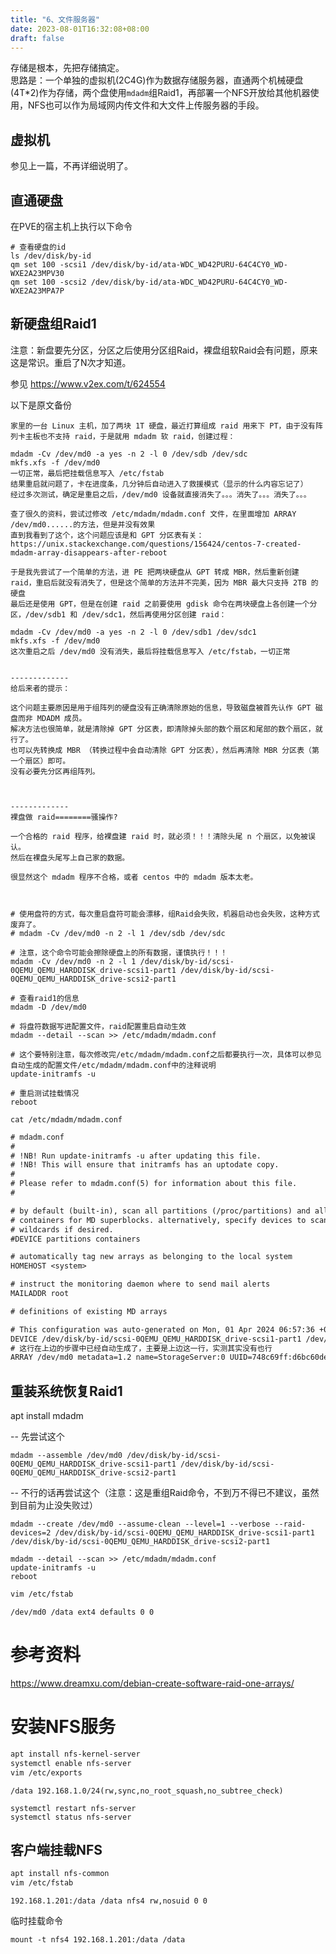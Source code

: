 ```yaml
---
title: "6、文件服务器"
date: 2023-08-01T16:32:08+08:00
draft: false
---
```


存储是根本，先把存储搞定。  
思路是：一个单独的虚拟机(2C4G)作为数据存储服务器，直通两个机械硬盘(4T*2)作为存储，两个盘使用`mdadm`组Raid1，再部署一个NFS开放给其他机器使用，NFS也可以作为局域网内传文件和大文件上传服务器的手段。
<!--more-->

## 虚拟机
参见上一篇，不再详细说明了。


## 直通硬盘

在PVE的宿主机上执行以下命令
``` shell
# 查看硬盘的id
ls /dev/disk/by-id
qm set 100 -scsi1 /dev/disk/by-id/ata-WDC_WD42PURU-64C4CY0_WD-WXE2A23MPV30
qm set 100 -scsi2 /dev/disk/by-id/ata-WDC_WD42PURU-64C4CY0_WD-WXE2A23MPA7P
```

## 新硬盘组Raid1

注意：新盘要先分区，分区之后使用分区组Raid，裸盘组软Raid会有问题，原来这是常识。重启了N次才知道。

参见 https://www.v2ex.com/t/624554

以下是原文备份
```
家里的一台 Linux 主机，加了两块 1T 硬盘，最近打算组成 raid 用来下 PT，由于没有阵列卡主板也不支持 raid，于是就用 mdadm 软 raid，创建过程：

mdadm -Cv /dev/md0 -a yes -n 2 -l 0 /dev/sdb /dev/sdc
mkfs.xfs -f /dev/md0
一切正常，最后把挂载信息写入 /etc/fstab
结果重启就问题了，卡在进度条，几分钟后自动进入了救援模式（显示的什么内容忘记了）
经过多次测试，确定是重启之后，/dev/md0 设备就直接消失了。。。消失了。。。消失了。。。

查了很久的资料，尝试过修改 /etc/mdadm/mdadm.conf 文件，在里面增加 ARRAY /dev/md0......的方法，但是并没有效果
直到我看到了这个，这个问题应该是和 GPT 分区表有关：
https://unix.stackexchange.com/questions/156424/centos-7-created-mdadm-array-disappears-after-reboot

于是我先尝试了一个简单的方法，进 PE 把两块硬盘从 GPT 转成 MBR，然后重新创建 raid，重启后就没有消失了，但是这个简单的方法并不完美，因为 MBR 最大只支持 2TB 的硬盘
最后还是使用 GPT，但是在创建 raid 之前要使用 gdisk 命令在两块硬盘上各创建一个分区，/dev/sdb1 和 /dev/sdc1，然后再使用分区创建 raid：

mdadm -Cv /dev/md0 -a yes -n 2 -l 0 /dev/sdb1 /dev/sdc1
mkfs.xfs -f /dev/md0
这次重启之后 /dev/md0 没有消失，最后将挂载信息写入 /etc/fstab，一切正常


-------------
给后来者的提示：

这个问题主要原因是用于组阵列的硬盘没有正确清除原始的信息，导致磁盘被首先认作 GPT 磁盘而非 MDADM 成员。
解决方法也很简单，就是清除掉 GPT 分区表，即清除掉头部的数个扇区和尾部的数个扇区，就行了。
也可以先转换成 MBR （转换过程中会自动清除 GPT 分区表），然后再清除 MBR 分区表（第一个扇区）即可。
没有必要先分区再组阵列。



-------------
裸盘做 raid========骚操作?

一个合格的 raid 程序，给裸盘建 raid 时，就必须！！！清除头尾 n 个扇区，以免被误认。
然后在裸盘头尾写上自己家的数据。

很显然这个 mdadm 程序不合格，或者 centos 中的 mdadm 版本太老。



```


``` shell
# 使用盘符的方式，每次重启盘符可能会漂移，组Raid会失败，机器启动也会失败，这种方式废弃了。
# mdadm -Cv /dev/md0 -n 2 -l 1 /dev/sdb /dev/sdc

# 注意，这个命令可能会擦除硬盘上的所有数据，谨慎执行！！！
mdadm -Cv /dev/md0 -n 2 -l 1 /dev/disk/by-id/scsi-0QEMU_QEMU_HARDDISK_drive-scsi1-part1 /dev/disk/by-id/scsi-0QEMU_QEMU_HARDDISK_drive-scsi2-part1

# 查看raid1的信息
mdadm -D /dev/md0

# 将盘符数据写进配置文件，raid配置重启自动生效
mdadm --detail --scan >> /etc/mdadm/mdadm.conf

# 这个要特别注意，每次修改完/etc/mdadm/mdadm.conf之后都要执行一次，具体可以参见自动生成的配置文件/etc/mdadm/mdadm.conf中的注释说明
update-initramfs -u

# 重启测试挂载情况
reboot
```


```
cat /etc/mdadm/mdadm.conf
```

``` txt
# mdadm.conf
#
# !NB! Run update-initramfs -u after updating this file.
# !NB! This will ensure that initramfs has an uptodate copy.
#
# Please refer to mdadm.conf(5) for information about this file.
#

# by default (built-in), scan all partitions (/proc/partitions) and all
# containers for MD superblocks. alternatively, specify devices to scan, using
# wildcards if desired.
#DEVICE partitions containers

# automatically tag new arrays as belonging to the local system
HOMEHOST <system>

# instruct the monitoring daemon where to send mail alerts
MAILADDR root

# definitions of existing MD arrays

# This configuration was auto-generated on Mon, 01 Apr 2024 06:57:36 +0000 by mkconf
DEVICE /dev/disk/by-id/scsi-0QEMU_QEMU_HARDDISK_drive-scsi1-part1 /dev/disk/by-id/scsi-0QEMU_QEMU_HARDDISK_drive-scsi2-part1
# 这行在上边的步骤中已经自动生成了，主要是上边这一行，实测其实没有也行
ARRAY /dev/md0 metadata=1.2 name=StorageServer:0 UUID=748c69ff:d6bc60de:0899c43e:88dab0a3 
```





## 重装系统恢复Raid1
apt install mdadm


-- 先尝试这个
``` shell
mdadm --assemble /dev/md0 /dev/disk/by-id/scsi-0QEMU_QEMU_HARDDISK_drive-scsi1-part1 /dev/disk/by-id/scsi-0QEMU_QEMU_HARDDISK_drive-scsi2-part1
```

-- 不行的话再尝试这个（注意：这是重组Raid命令，不到万不得已不建议，虽然到目前为止没失败过）
``` shell
mdadm --create /dev/md0 --assume-clean --level=1 --verbose --raid-devices=2 /dev/disk/by-id/scsi-0QEMU_QEMU_HARDDISK_drive-scsi1-part1 /dev/disk/by-id/scsi-0QEMU_QEMU_HARDDISK_drive-scsi2-part1
```


``` shell
mdadm --detail --scan >> /etc/mdadm/mdadm.conf
update-initramfs -u
reboot
```

``` bash
vim /etc/fstab
```

```
/dev/md0 /data ext4 defaults 0 0
```


# 参考资料
https://www.dreamxu.com/debian-create-software-raid-one-arrays/


# 安装NFS服务
``` bash
apt install nfs-kernel-server
systemctl enable nfs-server
vim /etc/exports
```

```
/data 192.168.1.0/24(rw,sync,no_root_squash,no_subtree_check)
```

```
systemctl restart nfs-server
systemctl status nfs-server
```


## 客户端挂载NFS

``` bash
apt install nfs-common
vim /etc/fstab
```

```
192.168.1.201:/data /data nfs4 rw,nosuid 0 0
```

临时挂载命令
```
mount -t nfs4 192.168.1.201:/data /data
```